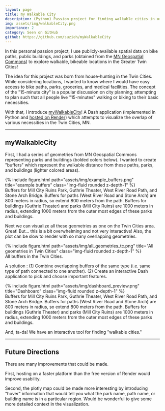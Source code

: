 ```yaml
---
layout: page
title: my Walkable City
description: (Python) Passion project for finding walkable cities in urban MN.
img: assets/img/walkableCity.png
importance: 2
category: Seen on GitHub
github: https://github.com/suzieh/myWalkableCity
---
```


In this personal passion project, I use publicly-available spatial data on bike paths, public buildings, and parks (obtained from the <a href="https://gisdata.mn.gov/">MN Geospatial Commons</a>) to explore walkable, bikeable locations in the Greater Twin Cities!

The idea for this project was born from house-hunting in the Twin Cities. While considering locations, I wanted to know where I would have easy access to bike paths, parks, groceries, and medical facilities. The concept of the "15-minute city" is a popular discussion on city planning; attempting to plan such that all people live "15-minutes" walking or biking to their basic necessities.

With that, I introduce <a href="https://github.com/suzieh/myWalkableCity">myWalkableCity</a>! A Dash application (implemented in Python and <a href="https://mywalkablecity.onrender.com/">hosted on Render</a>) which attempts to visualize the overlap of various necessities in the Twin Cities, MN.


___


## myWalkableCity


First, I had a series of geometries from MN Geospatial Commons representing parks and buildings (bolded colors below). I wanted to create "buffers" which represent the walkable distance from these paths, parks, and buildings (lighter colored areas).


<div class="row justify-content-sm-center">
    <div class="col-7">
        {% include figure.html path="assets/img/example_buffers.png" title="example buffers" class="img-fluid rounded z-depth-1" %}
    </div>
</div>
<div class="caption">
    Buffers for Mill City Ruins Park, Guthrie Theater, West River Road Path, and Stone Arch Bridge. Buffers for paths (West River Road and Stone Arch) are 800 meters in radius, so extend 800 meters from the path. Buffers for buildings (Guthrie Theater) and parks (Mill City Ruins) are 1000 meters in radius, extending 1000 meters from the outer most edges of these parks and buildings. 
</div>


Next we can visualize all these geometries as one on the Twin Cities area. Great! But... this is a bit overwhelming and not very interactive! Also, the plot can be slow to render with so many overlapping geometries.


<div class="row justify-content-sm-center">
    <div class="col-6">
        {% include figure.html path="assets/img/all_geometries_tc.png" title="All geometries in Twin Cities" class="img-fluid rounded z-depth-1" %}
    </div>
</div>
<div class="caption">
    All buffers in the Twin Cities.
</div>


A solution : (1) Combine overlapping buffers of the same type (i.e. same type of path connected to one another). (2) Create an interactive Dash application to pick and choose important features.

<div class="row justify-content-sm-center">
    <div class="col">
        {% include figure.html path="assets/img/dashboard_preview.png" title="Dashboard" class="img-fluid rounded z-depth-1" %}
    </div>
</div>
<div class="caption">
    Buffers for Mill City Ruins Park, Guthrie Theater, West River Road Path, and Stone Arch Bridge. Buffers for paths (West River Road and Stone Arch) are 800 meters in radius, so extend 800 meters from the path. Buffers for buildings (Guthrie Theater) and parks (Mill City Ruins) are 1000 meters in radius, extending 1000 meters from the outer most edges of these parks and buildings. 
</div>

And, ta-da! We have an interactive tool for finding "walkable cities."

___


## Future Directions

There are many improvements that could be made.

First, hosting on a faster platform than the free version of Render would improve usability.

Second, the plotly map could be made more interesting by introducing "hover" information that would tell you what the park name, path name, or building name is in a particular region. Would be wonderful to give some more detailed context in the visualization.

